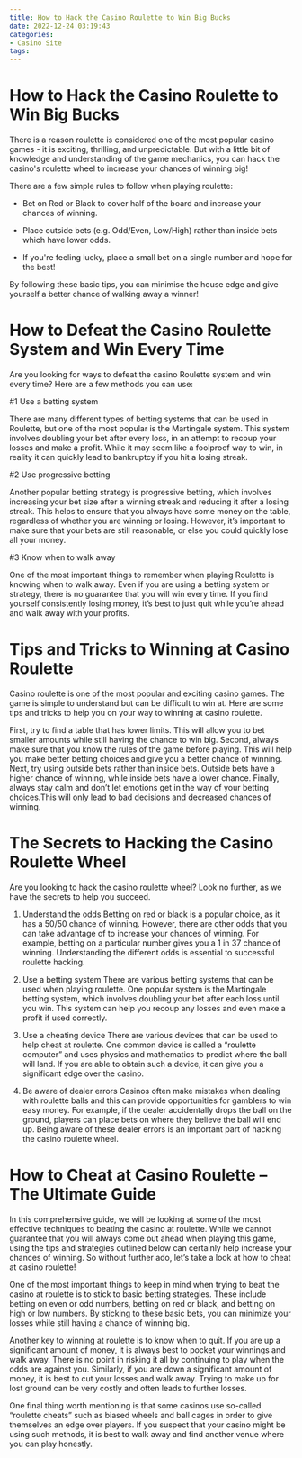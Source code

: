 ```yaml
---
title: How to Hack the Casino Roulette to Win Big Bucks
date: 2022-12-24 03:19:43
categories:
- Casino Site
tags:
---
```



#  How to Hack the Casino Roulette to Win Big Bucks

There is a reason roulette is considered one of the most popular casino games - it is exciting, thrilling, and unpredictable. But with a little bit of knowledge and understanding of the game mechanics, you can hack the casino's roulette wheel to increase your chances of winning big!

There are a few simple rules to follow when playing roulette:

- Bet on Red or Black to cover half of the board and increase your chances of winning.

- Place outside bets (e.g. Odd/Even, Low/High) rather than inside bets which have lower odds.

- If you're feeling lucky, place a small bet on a single number and hope for the best!

By following these basic tips, you can minimise the house edge and give yourself a better chance of walking away a winner!

#  How to Defeat the Casino Roulette System and Win Every Time

Are you looking for ways to defeat the casino Roulette system and win every time? Here are a few methods you can use:

#1 Use a betting system

There are many different types of betting systems that can be used in Roulette, but one of the most popular is the Martingale system. This system involves doubling your bet after every loss, in an attempt to recoup your losses and make a profit. While it may seem like a foolproof way to win, in reality it can quickly lead to bankruptcy if you hit a losing streak.

#2 Use progressive betting

Another popular betting strategy is progressive betting, which involves increasing your bet size after a winning streak and reducing it after a losing streak. This helps to ensure that you always have some money on the table, regardless of whether you are winning or losing. However, it’s important to make sure that your bets are still reasonable, or else you could quickly lose all your money.

#3 Know when to walk away

One of the most important things to remember when playing Roulette is knowing when to walk away. Even if you are using a betting system or strategy, there is no guarantee that you will win every time. If you find yourself consistently losing money, it’s best to just quit while you’re ahead and walk away with your profits.

#  Tips and Tricks to Winning at Casino Roulette

Casino roulette is one of the most popular and exciting casino games. The game is simple to understand but can be difficult to win at. Here are some tips and tricks to help you on your way to winning at casino roulette.

First, try to find a table that has lower limits. This will allow you to bet smaller amounts while still having the chance to win big. Second, always make sure that you know the rules of the game before playing. This will help you make better betting choices and give you a better chance of winning. Next, try using outside bets rather than inside bets. Outside bets have a higher chance of winning, while inside bets have a lower chance. Finally, always stay calm and don’t let emotions get in the way of your betting choices.This will only lead to bad decisions and decreased chances of winning.

#  The Secrets to Hacking the Casino Roulette Wheel 

Are you looking to hack the casino roulette wheel? Look no further, as we have the secrets to help you succeed.

1. Understand the odds 
Betting on red or black is a popular choice, as it has a 50/50 chance of winning. However, there are other odds that you can take advantage of to increase your chances of winning. For example, betting on a particular number gives you a 1 in 37 chance of winning. Understanding the different odds is essential to successful roulette hacking.

2. Use a betting system 
There are various betting systems that can be used when playing roulette. One popular system is the Martingale betting system, which involves doubling your bet after each loss until you win. This system can help you recoup any losses and even make a profit if used correctly.

3. Use a cheating device 
There are various devices that can be used to help cheat at roulette. One common device is called a “roulette computer” and uses physics and mathematics to predict where the ball will land. If you are able to obtain such a device, it can give you a significant edge over the casino.

4. Be aware of dealer errors 
Casinos often make mistakes when dealing with roulette balls and this can provide opportunities for gamblers to win easy money. For example, if the dealer accidentally drops the ball on the ground, players can place bets on where they believe the ball will end up. Being aware of these dealer errors is an important part of hacking the casino roulette wheel.

#  How to Cheat at Casino Roulette – The Ultimate Guide

In this comprehensive guide, we will be looking at some of the most effective techniques to beating the casino at roulette. While we cannot guarantee that you will always come out ahead when playing this game, using the tips and strategies outlined below can certainly help increase your chances of winning. So without further ado, let’s take a look at how to cheat at casino roulette!

One of the most important things to keep in mind when trying to beat the casino at roulette is to stick to basic betting strategies. These include betting on even or odd numbers, betting on red or black, and betting on high or low numbers. By sticking to these basic bets, you can minimize your losses while still having a chance of winning big.

Another key to winning at roulette is to know when to quit. If you are up a significant amount of money, it is always best to pocket your winnings and walk away. There is no point in risking it all by continuing to play when the odds are against you. Similarly, if you are down a significant amount of money, it is best to cut your losses and walk away. Trying to make up for lost ground can be very costly and often leads to further losses.

One final thing worth mentioning is that some casinos use so-called “roulette cheats” such as biased wheels and ball cages in order to give themselves an edge over players. If you suspect that your casino might be using such methods, it is best to walk away and find another venue where you can play honestly.